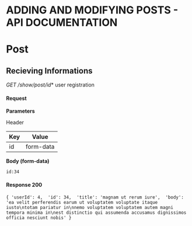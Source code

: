 # ADDING AND MODIFYING POSTS - API DOCUMENTATION

# Post

## Recieving Informations

*GET /show/post/id** user registration

#### **Request**

**Parameters**

Header

| Key          | Value     |
| ------------ | --------- |
| id           | form-data |

**Body (form-data)**

`id:34`


#### **Response 200**

`{
 'userId': 4, 
 'id': 34, 
 'title': 'magnam ut rerum iure', 
 'body': 'ea velit perferendis earum ut voluptatem voluptate itaque iusto\ntotam pariatur in\nnemo voluptatem voluptatem autem magni tempora minima in\nest distinctio qui assumenda accusamus dignissimos   officia nesciunt nobis'
}`



